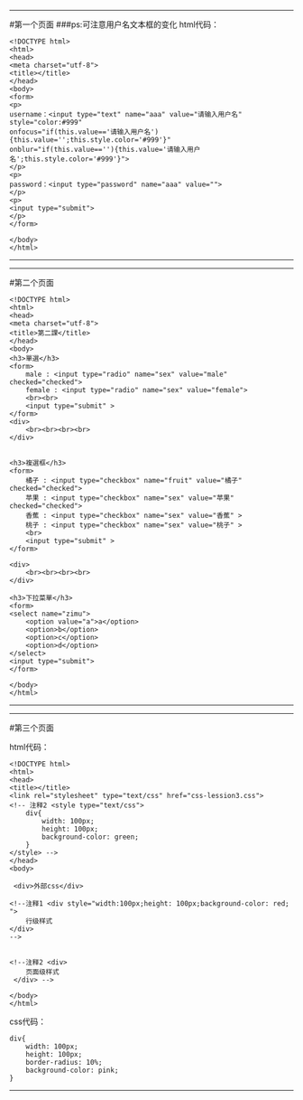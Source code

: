 ***
#第一个页面
###ps:可注意用户名文本框的变化
html代码：

	<!DOCTYPE html>
	<html>
	<head>
	<meta charset="utf-8">
	<title></title>
	</head>
	<body>
	<form>
	<p>
	username：<input type="text" name="aaa" value="请输入用户名" style="color:#999" 
	onfocus="if(this.value=='请输入用户名'){this.value='';this.style.color='#999'}"
	onblur="if(this.value==''){this.value='请输入用户名';this.style.color='#999'}">
	</p>
	<p>
	password：<input type="password" name="aaa" value="">
	</p>
	<p>
	<input type="submit">
	</p>
	</form>
	
	</body>
	</html>

***
***
#第二个页面

	<!DOCTYPE html>
	<html>
	<head>
	<meta charset="utf-8">
	<title>第二課</title>
	</head>
	<body>
	<h3>單選</h3>
	<form>
		male : <input type="radio" name="sex" value="male" checked="checked">
		female : <input type="radio" name="sex" value="female">
		<br><br>
		<input type="submit" >
	</form>
	<div>
		<br><br><br><br>
	</div>

	
	<h3>複選框</h3>
	<form>
		橘子 : <input type="checkbox" name="fruit" value="橘子" checked="checked">
		苹果 : <input type="checkbox" name="sex" value="苹果"  checked="checked">
		香蕉 : <input type="checkbox" name="sex" value="香蕉" >
		桃子 : <input type="checkbox" name="sex" value="桃子" >
		<br>
		<input type="submit" >
	</form>
	
	<div>
		<br><br><br><br>
	</div>
	
	<h3>下拉菜單</h3>
	<form>
	<select name="zimu">
		<option value="a">a</option>
		<option>b</option>
		<option>c</option>
		<option>d</option>	
	</select>
	<input type="submit">
	</form>
	
	</body>
    </html>


***
***
#第三个页面

html代码：

	<!DOCTYPE html>
	<html>
	<head>
	<title></title>
	<link rel="stylesheet" type="text/css" href="css-lession3.css">
	<!-- 注释2 <style type="text/css">
		div{
			width: 100px;
			height: 100px;
			background-color: green;
		}
	</style> -->
	</head>
	<body>
	
	 <div>外部css</div>
	 
	<!--注释1 <div style="width:100px;height: 100px;background-color: red; ">
		行级样式
	</div>
	-->
	
	
	<!--注释2 <div>
		页面级样式
	 </div> -->
	
	</body>
	</html>

css代码：
	
	div{
		width: 100px;
		height: 100px;
		border-radius: 10%;
		background-color: pink;
	}
***